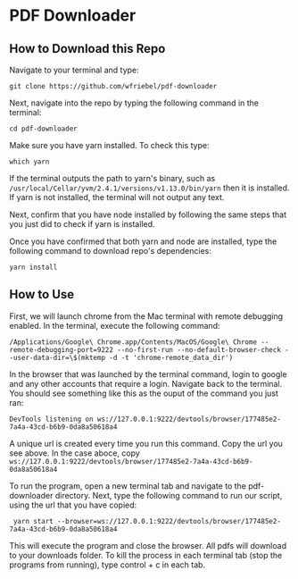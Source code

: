 # PDF Downloader

## How to Download this Repo

Navigate to your terminal and type:

```
git clone https://github.com/wfriebel/pdf-downloader
```

Next, navigate into the repo by typing the following command in the terminal:

```
cd pdf-downloader
```

Make sure you have yarn installed. To check this type:

```
which yarn
```

If the terminal outputs the path to yarn's binary, such as `/usr/local/Cellar/yvm/2.4.1/versions/v1.13.0/bin/yarn` then it is installed. If yarn is not installed, the terminal will not output any text.

Next, confirm that you have node installed by following the same steps that you just did to check if yarn is installed.

Once you have confirmed that both yarn and node are installed, type the following command to download repo's dependencies:

```
yarn install
```

## How to Use

First, we will launch chrome from the Mac terminal with remote debugging enabled. In the terminal, execute the following command:

```
/Applications/Google\ Chrome.app/Contents/MacOS/Google\ Chrome --remote-debugging-port=9222 --no-first-run --no-default-browser-check --user-data-dir=\$(mktemp -d -t 'chrome-remote_data_dir')
```

In the browser that was launched by the terminal command, login to google and any other accounts that require a login.
Navigate back to the terminal. You should see something like this as the ouput of the command you just ran:

```
DevTools listening on ws://127.0.0.1:9222/devtools/browser/177485e2-7a4a-43cd-b6b9-0da8a50618a4
```

A unique url is created every time you run this command.
Copy the url you see above. In the case aboce, copy `ws://127.0.0.1:9222/devtools/browser/177485e2-7a4a-43cd-b6b9-0da8a50618a4`

To run the program, open a new terminal tab and navigate to the pdf-downloader directory.
Next, type the following command to run our script, using the url that you have copied:

```
 yarn start --browser=ws://127.0.0.1:9222/devtools/browser/177485e2-7a4a-43cd-b6b9-0da8a50618a4
```

This will execute the program and close the browser. All pdfs will download to your downloads folder.
To kill the process in each terminal tab (stop the programs from running), type control + c in each tab.
